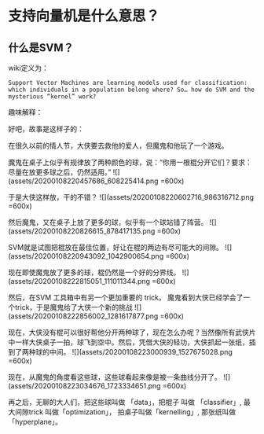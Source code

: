# 支持向量机是什么意思？

## 什么是SVM？
wiki定义为：
```
Support Vector Machines are learning models used for classification: which individuals in a population belong where? So… how do SVM and the mysterious “kernel” work?
```

趣味解释：

好吧，故事是这样子的：

在很久以前的情人节，大侠要去救他的爱人，但魔鬼和他玩了一个游戏。

魔鬼在桌子上似乎有规律放了两种颜色的球，说：“你用一根棍分开它们？要求：尽量在放更多球之后，仍然适用。”
![](assets/20200108220457686_608225414.png =600x)

于是大侠这样放，干的不错？
![](assets/20200108220602716_986316712.png =600x)

然后魔鬼，又在桌子上放了更多的球，似乎有一个球站错了阵营。
![](assets/20200108220826615_878417135.png =600x)

SVM就是试图把棍放在最佳位置，好让在棍的两边有尽可能大的间隙。
![](assets/20200108220943092_1042900654.png =600x)

现在即使魔鬼放了更多的球，棍仍然是一个好的分界线。
![](assets/20200108222815051_111011344.png =600x)

然后，在SVM 工具箱中有另一个更加重要的 trick。 魔鬼看到大侠已经学会了一个trick，于是魔鬼给了大侠一个新的挑战
![](assets/20200108222856002_1281617877.png =600x)

现在，大侠没有棍可以很好帮他分开两种球了，现在怎么办呢？当然像所有武侠片中一样大侠桌子一拍，球飞到空中。然后，凭借大侠的轻功，大侠抓起一张纸，插到了两种球的中间。
![](assets/20200108223000939_1527675028.png =600x)

现在，从魔鬼的角度看这些球，这些球看起来像是被一条曲线分开了。
![](assets/20200108223034676_1723334651.png =600x)

再之后，无聊的大人们，把这些球叫做 「data」，把棍子 叫做 「classifier」, 最大间隙trick 叫做「optimization」， 拍桌子叫做「kernelling」, 那张纸叫做「hyperplane」。